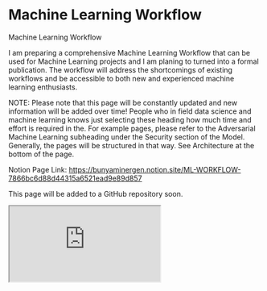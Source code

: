 # Machine Learning Workflow

Machine Learning Workflow

I am preparing a comprehensive Machine Learning Workflow that can be used for Machine Learning projects and I am planing to turned into a formal publication. The workflow will address the shortcomings of existing workflows and be accessible to both new and experienced machine learning enthusiasts.

NOTE: Please note that this page will be constantly updated and new information will be added over time! People who in field data science and machine learning knows just selecting these heading how much time and effort is required in the. For example pages, please refer to the Adversarial Machine Learning subheading under the Security section of the Model. Generally, the pages will be structured in that way. See Architecture at the bottom of the page.

Notion Page Link:
https://bunyaminergen.notion.site/ML-WORKFLOW-7866bc6d88d44315a6521ead9e89d857

This page will be added to a GitHub repository soon.



<iframe src="https://raw.githubusercontent.com/bunyaminergen/ML_Workflow/master/ML%20WORKFLOW%207866bc6d88d44315a6521ead9e89d857.html"> ML </iframe>

